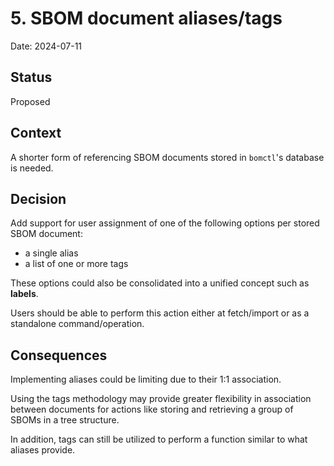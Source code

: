 <!--
This is a template for [Documenting Architecture Decisions - Michael Nygard](https://cognitect.com/blog/2011/11/15/documenting-architecture-decisions).

You can use [adr-tools](https://github.com/npryce/adr-tools) for managing the ADR files.

In each ADR file, write the following sections.
-->
# 5. SBOM document aliases/tags

Date: 2024-07-11

## Status
<!--
A decision may be "proposed" if the project stakeholders haven't agreed with it yet, or "accepted" once it is agreed.
If a later ADR changes or reverses a decision, it may be marked as "deprecated" or "superseded" with a reference to
its replacement.
-->
Proposed

## Context
<!--
This section describes the forces at play, including technological, political, social, and project local. These forces
are probably in tension, and should be called out as such. The language in this section is value-neutral. It is simply
describing facts.
-->
A shorter form of referencing SBOM documents stored in `bomctl`'s database is needed.

## Decision
<!--
This section describes our response to these forces. It is stated in full sentences, with active voice. "We will …"
-->
Add support for user assignment of one of the following options per stored SBOM document:

- a single alias
- a list of one or more tags

These options could also be consolidated into a unified concept such as **labels**.

Users should be able to perform this action either at fetch/import or as a standalone command/operation.

## Consequences
<!--
This section describes the resulting context, after applying the decision. All consequences should be listed here, not
just the "positive" ones. A particular decision may have positive, negative, and neutral consequences, but all of them
affect the team and project in the future.
-->

Implementing aliases could be limiting due to their 1:1 association.

Using the tags methodology may provide greater flexibility in association between documents for actions like storing and retrieving a group of SBOMs in a tree structure.

In addition, tags can still be utilized to perform a function similar to what aliases provide.

